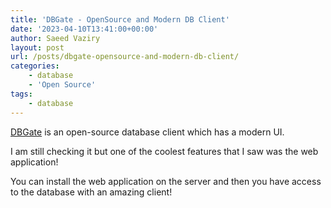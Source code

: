 ```yaml
---
title: 'DBGate - OpenSource and Modern DB Client'
date: '2023-04-10T13:41:00+00:00'
author: Saeed Vaziry
layout: post
url: /posts/dbgate-opensource-and-modern-db-client/
categories:
    - database
    - 'Open Source'
tags:
    - database
---
```


[DBGate](https://github.com/dbgate/dbgate) is an open-source database client which has a modern UI.

I am still checking it but one of the coolest features that I saw was the web application!

You can install the web application on the server and then you have access to the database with an amazing client!